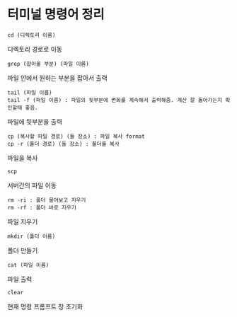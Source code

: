 # 터미널 명령어 정리

```
cd (디렉토리 이름)
```
디렉토리 경로로 이동   

```
grep (잡아올 부분) (파일 이름) 
```
파일 안에서 원하는 부분을 잡아서 출력   

```
tail (파일 이름) 
tail -f (파일 이름) : 파일의 뒷부분에 변화를 계속해서 출력해줌. 계산 잘 돌아가는지 확인할때 좋음.
```   
파일에 뒷부분을 출력   

```
cp (복사할 파일 경로) (둘 장소) : 파일 복사 format
cp -r (폴더 경로) (둘 장소) : 폴더를 복사
```
파일을 복사     

```
scp
```
서버간의 파일 이동   

```
rm -ri : 폴더 물어보고 지우기
rm -rf : 폴더 바로 지우기
```
파일 지우기    

```
mkdir (폴더 이름) 
```
폴더 만들기

```
cat (파일 이름)
```
파일 출력

```
clear 
```
현재 명령 프롬프트 창 초기화